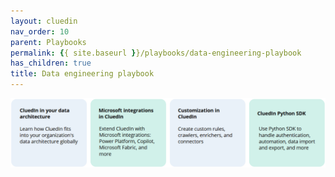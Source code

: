 ```yaml
---
layout: cluedin
nav_order: 10
parent: Playbooks
permalink: {{ site.baseurl }}/playbooks/data-engineering-playbook
has_children: true
title: Data engineering playbook
---
```


![data-engineering-playbook.png](../../assets/images/playbooks/data-engineering-playbook.png)